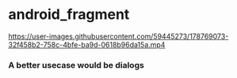# android_fragment

https://user-images.githubusercontent.com/59445273/178769073-32f458b2-758c-4bfe-ba9d-0618b96da15a.mp4

### A better usecase would be dialogs
